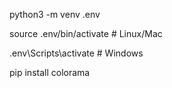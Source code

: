 python3 -m venv .env

source .env/bin/activate  # Linux/Mac

.env\Scripts\activate     # Windows

pip install colorama
